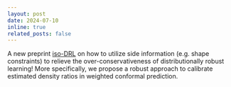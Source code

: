```yaml
---
layout: post
date: 2024-07-10
inline: true
related_posts: false
---
```


A new preprint [iso-DRL](https://arxiv.org/abs/2407.06867) on how to utilize side information (e.g. shape constraints) to relieve the over-conservativeness of distributionally robust learning! More specifically, we propose a robust approach to calibrate estimated density ratios in weighted conformal prediction.
